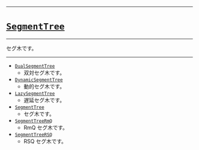 _____

# [`SegmentTree`](https://github.com/titan-23/Library_py/blob/main/DataStructures/SegmentTree)

_____

セグ木です。

_____

- [`DualSegmentTree`](DualSegmentTree.md)
  - 双対セグ木です。
- [`DynamicSegmentTree`](DynamicSegmentTree.md)
  - 動的セグ木です。
- [`LazySegmentTree`](LazySegmentTree.md)
  - 遅延セグ木です。
- [`SegmentTree`](SegmentTree.md)
  - セグ木です。
- [`SegmentTreeRmQ`](SegmentTreeRmQ.md)
  - RmQ セグ木です。
- [`SegmentTreeRSQ`](SegmentTreeRSQ.md)
  - RSQ セグ木です。
